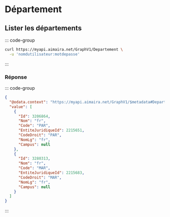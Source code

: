 # Département

## Lister les départements

::: code-group

```bash [cURL]
curl https://myapi.aimaira.net/GraphV1/Departement \
  -u 'nomdutilisateur:motdepasse'
```

:::

### Réponse

::: code-group

```json [JSON]
{
  "@odata.context": "https://myapi.aimaira.net/GraphV1/$metadata#Departement",
  "value": [
    {
      "Id": 3206864,
      "Nom": "fr",
      "Code": "PAR",
      "EntiteJuridiqueId": 2215651,
      "CodeDroit": "PAR",
      "NomLg": "fr",
      "Campus": null
    },
    {
      "Id": 3280313,
      "Nom": "fr",
      "Code": "MAR",
      "EntiteJuridiqueId": 2215683,
      "CodeDroit": "MAR",
      "NomLg": "fr",
      "Campus": null
    }
  ]
}
```

:::
